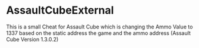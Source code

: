 # AssaultCubeExternal
This is a small Cheat for Assault Cube which is changing the Ammo Value to 1337 based on the static address the game and the ammo address (Assault Cube Version 1.3.0.2)
